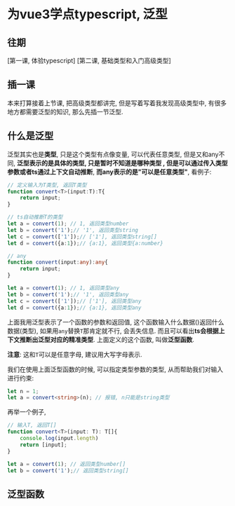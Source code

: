 # 为vue3学点typescript, 泛型

## 往期
[第一课, 体验typescript]
[第二课, 基础类型和入门高级类型]

## 插一课
本来打算接着上节课, 把高级类型都讲完, 但是写着写着我发现高级类型中, 有很多地方都需要泛型的知识, 那么先插一节泛型.

## 什么是泛型
泛型其实也是**类型**, 只是这个类型有点像变量, 可以代表任意类型, 但是又和any不同, **泛型表示的是具体的类型, 只是暂时不知道是哪种类型 , 但是可以通过传入类型参数或者ts通过上下文自动推断**, 
**而any表示的是"可以是任意类型"**, 看例子:
```typescript
// 定义输入为T类型, 返回T类型
function convert<T>(input:T):T{
    return input;
}

// ts自动推断T的类型
let a = convert(1); // 1, 返回类型number
let b = convert('1');// '1', 返回类型string
let c = convert(['1']);// ['1'], 返回类型string[]
let d = convert({a:1});// {a:1}, 返回类型{a:number}
```

```typescript
// any
function convert(input:any):any{
    return input;
}

let a = convert(1); // 1, 返回类型any
let b = convert('1');// '1', 返回类型any
let c = convert(['1']);// ['1'], 返回类型any
let d = convert({a:1});// {a:1}, 返回类型any
```

上面我用泛型表示了一个函数的参数和返回值, 这个函数输入什么数据()返回什么数据(类型), 如果用`any`替换`T`那肯定就不行, 会丢失信息. 而且可以看出**ts会根据上下文推断出泛型对应的精准类型**. 上面定义的这个函数, 叫做**泛型函数**.

**注意**: 这和`T`可以是任意字母, 建议用大写字母表示.

我们在使用上面泛型函数的时候, 可以指定类型参数的类型, 从而帮助我们对输入进行约束:
```typescript
let n = 1;
let a = convert<string>(n); // 报错, n只能是string类型
```

再举一个例子,
```typescript
// 输入T, 返回T[]
function convert<T>(input: T): T[]{
    console.log(input.length)
    return [input];
}

let a = convert(1); // 返回类型number[]
let b = convert('1');// 返回类型string[]
```

## 泛型函数

